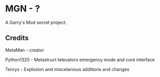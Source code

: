 # MGN - ?

A Garry's Mod secret project.

## Credits

MetaMan - creator

Python1320 - Metastruct televators emergency mode and core interface

Tenrys - Explosion and miscelanious additions and changes
